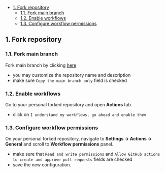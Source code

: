 - [1. Fork repository](#1-fork-repository)
  - [1.1. Fork main branch](#11-fork-main-branch)
  - [1.2. Enable workflows](#12-enable-workflows)
  - [1.3. Configure workflow permissions](#13-configure-workflow-permissions)

## 1. Fork repository

### 1.1. Fork main branch

Fork main branch by clicking [here](https://github.com/brunotot/monorepo-mern-railway-starter/fork)

- you may customize the repository name and description
- make sure `Copy the main branch only` field is checked

### 1.2. Enable workflows

Go to your personal forked repository and open **Actions** tab.

- click on `I understand my workflows, go ahead and enable them`

### 1.3. Configure workflow permissions

On your personal forked repository, navigate to **Settings -> Actions -> General** and scroll to **Workflow permissions** panel.

- make sure that `Read and write permissions` and `Allow GitHub actions to create and approve pull requests` fields are checked
- save the new configuration.
